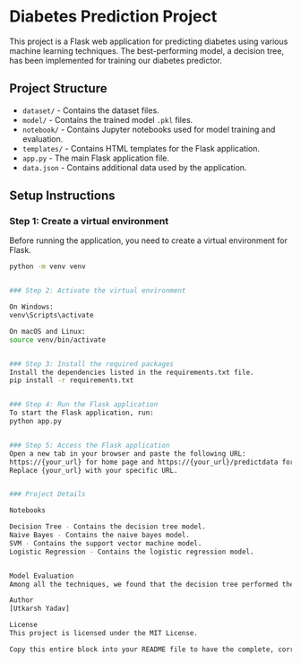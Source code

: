 # Diabetes Prediction Project

This project is a Flask web application for predicting diabetes using various machine learning techniques. The best-performing model, a decision tree, has been implemented for training our diabetes predictor.

## Project Structure

- `dataset/` - Contains the dataset files.
- `model/` - Contains the trained model `.pkl` files.
- `notebook/` - Contains Jupyter notebooks used for model training and evaluation.
- `templates/` - Contains HTML templates for the Flask application.
- `app.py` - The main Flask application file.
- `data.json` - Contains additional data used by the application.

## Setup Instructions

### Step 1: Create a virtual environment

Before running the application, you need to create a virtual environment for Flask.

```bash
python -m venv venv


### Step 2: Activate the virtual environment

On Windows:
venv\Scripts\activate

On macOS and Linux:
source venv/bin/activate


### Step 3: Install the required packages
Install the dependencies listed in the requirements.txt file.
pip install -r requirements.txt


### Step 4: Run the Flask application
To start the Flask application, run:
python app.py


### Step 5: Access the Flask application
Open a new tab in your browser and paste the following URL:
https://{your_url} for home page and https://{your_url}/predictdata for prediction
Replace {your_url} with your specific URL.


### Project Details

Notebooks

Decision Tree - Contains the decision tree model.
Naive Bayes - Contains the naive bayes model.
SVM - Contains the support vector machine model.
Logistic Regression - Contains the logistic regression model.


Model Evaluation
Among all the techniques, we found that the decision tree performed the best for our diabetes predictor model.

Author
[Utkarsh Yadav]

License
This project is licensed under the MIT License.

Copy this entire block into your README file to have the complete, correctly formatted content.
